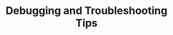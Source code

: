 ---
menu_order: 500
menu_title: Debugging and Troubleshooting
layout: rsk
title: 'Debugging and Troubleshooting Tips'
description: ''
tags: quick-start, getting-started, guide, how-to, bitcoin, rsk, blockchain
---